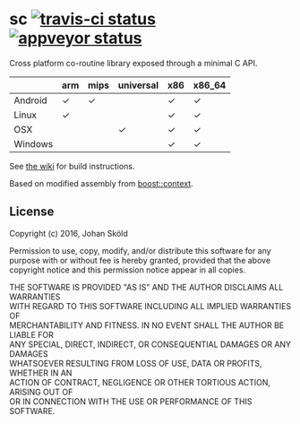 sc [![travis-ci status](https://travis-ci.org/rhoot/sc.svg?branch=master)](https://travis-ci.org/rhoot/sc) [![appveyor status](https://ci.appveyor.com/api/projects/status/github/rhoot/sc?branch=master&svg=true)](https://ci.appveyor.com/project/rhoot/sc/branch/master)
==

Cross platform co-routine library exposed through a minimal C API.

|         | arm | mips | universal | x86 | x86_64 |
|---------|-----|------|-----------|-----|--------|
| Android |  ✓  |   ✓  |           |  ✓  |    ✓   |
| Linux   |  ✓  |      |           |  ✓  |    ✓   |
| OSX     |     |      |     ✓     |  ✓  |    ✓   |
| Windows |     |      |           |  ✓  |    ✓   |

See [the wiki] for build instructions.

Based on modified assembly from [boost::context].

License
-------

Copyright (c) 2016, Johan Sköld

Permission to use, copy, modify, and/or distribute this software for any  
purpose with or without fee is hereby granted, provided that the above  
copyright notice and this permission notice appear in all copies.

THE SOFTWARE IS PROVIDED "AS IS" AND THE AUTHOR DISCLAIMS ALL WARRANTIES  
WITH REGARD TO THIS SOFTWARE INCLUDING ALL IMPLIED WARRANTIES OF  
MERCHANTABILITY AND FITNESS. IN NO EVENT SHALL THE AUTHOR BE LIABLE FOR  
ANY SPECIAL, DIRECT, INDIRECT, OR CONSEQUENTIAL DAMAGES OR ANY DAMAGES  
WHATSOEVER RESULTING FROM LOSS OF USE, DATA OR PROFITS, WHETHER IN AN  
ACTION OF CONTRACT, NEGLIGENCE OR OTHER TORTIOUS ACTION, ARISING OUT OF  
OR IN CONNECTION WITH THE USE OR PERFORMANCE OF THIS SOFTWARE.

[boost::context]:   https://github.com/boostorg/context     "boostorg/context"
[the wiki]:         https://github.com/rhoot/sc/wiki        "sc wiki"

